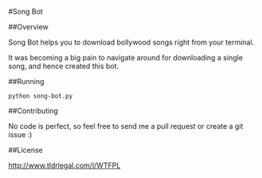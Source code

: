 #Song Bot

##Overview

Song Bot helps you to download bollywood songs right from your terminal. 

It was becoming a big pain to navigate around for downloading a single song, and hence created this
bot.

##Running 

<pre><code>python song-bot.py</code></pre>

##Contributing

No code is perfect, so feel free to send me a pull request or create a git issue :)

##License

http://www.tldrlegal.com/l/WTFPL
